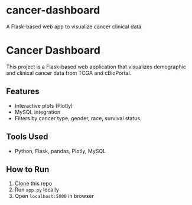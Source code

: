 # cancer-dashboard
A Flask-based web app to visualize cancer clinical data 
# Cancer Dashboard

This project is a Flask-based web application that visualizes demographic and clinical cancer data from TCGA and cBioPortal.

## Features
- Interactive plots (Plotly)
- MySQL integration
- Filters by cancer type, gender, race, survival status

## Tools Used
- Python, Flask, pandas, Plotly, MySQL

## How to Run
1. Clone this repo
2. Run `app.py` locally
3. Open `localhost:5000` in browser
